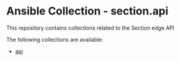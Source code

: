# Ansible Collection - section.api

This repository contains collections related to the Section edge API

The following collections are available:

- [api](/api)
